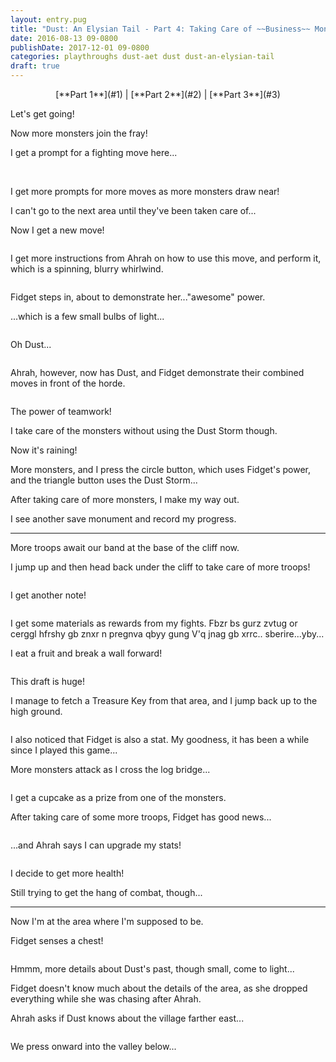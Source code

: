 ```yaml
---
layout: entry.pug
title: "Dust: An Elysian Tail - Part 4: Taking Care of ~~Business~~ Monsters"
date: 2016-08-13 09-0800
publishDate: 2017-12-01 09-0800
categories: playthroughs dust-aet dust dust-an-elysian-tail
draft: true
---
```


<p style="text-align: center;">[**Part 1**](#1) | [**Part 2**](#2) | [**Part 3**](#3)</p>

<a name="1"></a>

Let's get going!

Now more monsters join the fray!

I get a prompt for a fighting move here...

<img src="" alt="" width="" height="" />

<img src="" alt="" width="" height="" />

<img src="" alt="" width="" height="" />

I get more prompts for more moves as more monsters draw near!

I can't go to the next area until they've been taken care of...

Now I get a new move!

<img src="" alt="" width="" height="" />

I get more instructions from Ahrah on how to use this move, and perform it, which is a spinning, blurry whirlwind.

<img src="" alt="" width="" height="" />

Fidget steps in, about to demonstrate her..."awesome" power.

...which is a few small bulbs of light...

<img src="" alt="" width="" height="" />

Oh Dust...

<img src="" alt="" width="" height="" />

Ahrah, however, now has Dust, and Fidget demonstrate their combined moves in front of the horde.

<img src="" alt="" width="" height="" />

The power of teamwork!

I take care of the monsters without using the Dust Storm though.

Now it's raining!

More monsters, and I press the circle button, which uses Fidget's power, and the triangle button uses the Dust Storm...

After taking care of more monsters, I make my way out.

I see another save monument and record my progress.

<a name="2"></a>

---

More troops await our band at the base of the cliff now.

I jump up and then head back under the cliff to take care of more troops!

<img src="" alt="" width="" height="" />

I get another note!

<img src="" alt="" width="" height="" />

I get some materials as rewards from my fights. Fbzr bs gurz zvtug or cerggl hfrshy gb znxr n pregnva qbyy gung V'q jnag gb xrrc.. sberire...yby...

I eat a fruit and break a wall forward!

<img src="" alt="" width="" height="" />

This draft is huge!

I manage to fetch a Treasure Key from that area, and I jump back up to the high ground.

<img src="" alt="" width="" height="" />

I also noticed that Fidget is also a stat. My goodness, it has been a while since I played this game...

More monsters attack as I cross the log bridge...

<img src="" alt="" width="" height="" />

I get a cupcake as a prize from one of the monsters.

After taking care of some more troops, Fidget has good news...

<img src="" alt="" width="" height="" />

...and Ahrah says I can upgrade my stats!

<img src="" alt="" width="" height="" />

I decide to get more health!

Still trying to get the hang of combat, though...

<a name="3"></a>

---

Now I'm at the area where I'm supposed to be.

Fidget senses a chest!

<img src="" alt="" width="" height="" />

Hmmm, more details about Dust's past, though small, come to light...

Fidget doesn't know much about the details of the area, as she dropped everything while she was chasing after Ahrah.

Ahrah asks if Dust knows about the village farther east...

<img src="" alt="" width="" height="" />

We press onward into the valley below...
